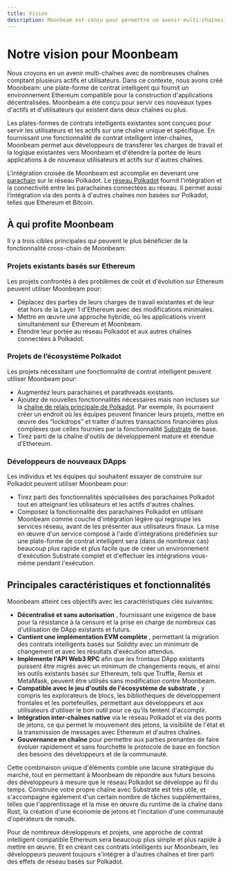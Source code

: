 ```yaml
---
title: Vision
description: Moonbeam est conçu pour permettre un avenir multi-chaînes, où les utilisateurs et les actifs peuvent se déplacer librement à travers de nombreuses chaînes spécialisées et hétérogènes.
---
```


# Notre vision pour Moonbeam

Nous croyons en un avenir multi-chaînes avec de nombreuses chaînes comptant plusieurs actifs et utilisateurs. Dans ce contexte, nous avons créé Moonbeam: une plate-forme de contrat intelligent qui fournit un environnement Ethereum compatible pour la construction d'applications décentralisées. Moonbeam a été conçu pour servir ces nouveaux types d'actifs et d'utilisateurs qui existent dans deux chaînes ou plus.

Les plates-formes de contrats intelligents existantes sont conçues pour servir les utilisateurs et les actifs sur une chaîne unique et spécifique. En fournissant une fonctionnalité de contrat intelligent inter-chaînes, Moonbeam permet aux développeurs de transférer les charges de travail et la logique existantes vers Moonbeam et d'étendre la portée de leurs applications à de nouveaux utilisateurs et actifs sur d'autres chaînes.

L'intégration croisée de Moonbeam est accomplie en devenant une [parachain](/resources/glossary/#parachains) sur le réseau Polkadot. Le [réseau Polkadot](/resources/glossary/#polkadot) fournit l'intégration et la connectivité entre les parachaines connectées au réseau. Il permet aussi l’intégration via des ponts à d'autres chaînes non basées sur Polkadot, telles que Ethereum et Bitcoin.

## À qui profite Moonbeam

Il y a trois cibles principales qui peuvent le plus bénéficier de la fonctionnalité cross-chain de Moonbeam:

### Projets existants basés sur Ethereum

Les projets confrontés à des problèmes de coût et d'évolution sur Ethereum peuvent utiliser Moonbeam pour: 

 - Déplacez des parties de leurs charges de travail existantes et de leur état hors de la Layer 1 d'Ethereum avec des modifications minimales.  
 - Mettre en œuvre une approche hybride, où les applications vivent simultanément sur Ethereum et Moonbeam.  
 - Étendre leur portée au réseau Polkadot et aux autres chaînes connectées à Polkadot.  

### Projets de l’écosystème Polkadot

Les projets nécessitant une fonctionnalité de contrat intelligent peuvent utiliser Moonbeam pour:  

 - Augmentez leurs parachaines et parathreads existants.  
 - Ajoutez de nouvelles fonctionnalités nécessaires mais non incluses sur la  [chaîne de relais principale de Polkadot](/resources/glossary/#relay-chain).  Par exemple, ils pourraient créer un endroit où les équipes peuvent financer leurs projets, mettre en œuvre des “lockdrops” et traiter d'autres transactions financières plus complexes que celles fournies par la fonctionnalité [Substrate](/resources/glossary/#substrate) de base.  
 - Tirez parti de la chaîne d'outils de développement mature et étendue d’Ethereum.  

### Développeurs de nouveaux DApps

Les individus et les équipes qui souhaitent essayer de construire sur Polkadot peuvent utiliser Moonbeam pour: 

 - Tirez parti des fonctionnalités spécialisées des parachaines Polkadot tout en atteignant les utilisateurs et les actifs d'autres chaînes.  
 - Composez la fonctionnalité des parachaines Polkadot en utilisant Moonbeam comme couche d'intégration légère qui regroupe les services réseau, avant de les présenter aux utilisateurs finaux. La mise en œuvre d'un service composé à l'aide d'intégrations prédéfinies sur une plate-forme de contrat intelligent sera (dans de nombreux cas) beaucoup plus rapide et plus facile que de créer un environnement d'exécution Substrate complet et d'effectuer les intégrations vous-même pendant l'exécution.  

## Principales caractéristiques et fonctionnalités

Moonbeam atteint ces objectifs avec les caractéristiques clés suivantes:  

 - **Décentralisé et sans autorisation** , fournissant une exigence de base pour la résistance à la censure et la prise en charge de nombreux cas d'utilisation de DApp existants et futurs.  
 - **Contient une implémentation EVM complète** , permettant la migration des contrats intelligents basés sur Solidity avec un minimum de changement et avec les résultats d'exécution attendus.  
 - **Implémente l'API Web3 RPC** afin que les frontaux DApp existants puissent être migrés avec un minimum de changements requis, et ainsi les outils existants basés sur Ethereum, tels que Truffle, Remix et MetaMask, peuvent être utilisés sans modification contre Moonbeam.  
 - **Compatible avec le jeu d'outils de l'écosystème de substrate** ,  y compris les explorateurs de blocs, les bibliothèques de développement frontales et les portefeuilles, permettant aux développeurs et aux utilisateurs d'utiliser le bon outil pour ce qu'ils tentent d'accomplir.  
 - **Intégration inter-chaînes native** via le réseau Polkadot et via des ponts de jetons, ce qui permet le mouvement des jetons, la visibilité de l'état et la transmission de messages avec Ethereum et d'autres chaînes.  
 - **Gouvernance en chaîne** pour permettre aux parties prenantes de faire évoluer rapidement et sans fourchette le protocole de base en fonction des besoins des développeurs et de la communauté.  

Cette combinaison unique d'éléments comble une lacune stratégique du marché, tout en permettant à Moonbeam de répondre aux futurs besoins des développeurs à mesure que le réseau Polkadot se développe au fil du temps. Construire votre propre chaîne avec Substrate est très utile, et s'accompagne également d'un certain nombre de tâches supplémentaires, telles que l'apprentissage et la mise en œuvre du runtime de la chaîne dans Rust, la création d'une économie de jetons et l'incitation d'une communauté d'opérateurs de nœuds.

Pour de nombreux développeurs et projets, une approche de contrat intelligent compatible Ethereum sera beaucoup plus simple et plus rapide à mettre en œuvre. Et en créant ces contrats intelligents sur Moonbeam, les développeurs peuvent toujours s'intégrer à d'autres chaînes et tirer parti des effets de réseau basés sur Polkadot.
